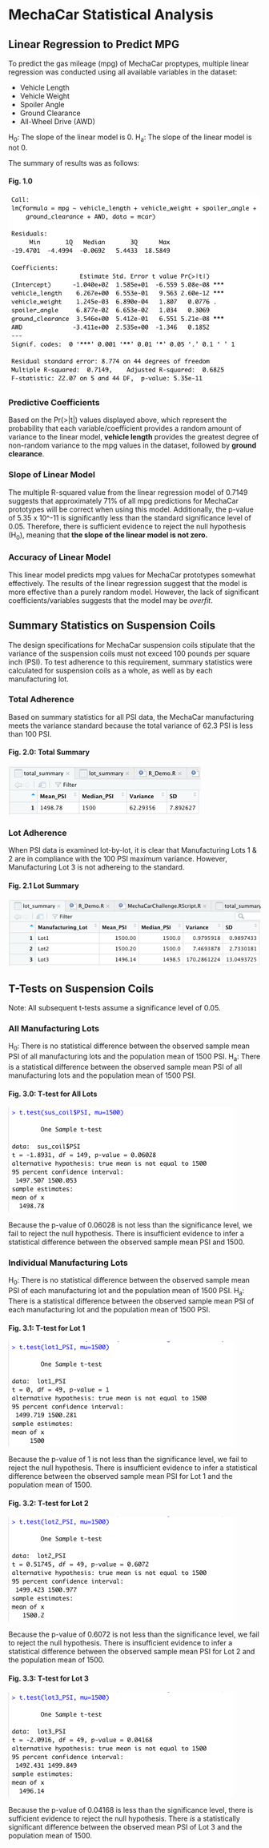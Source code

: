 # MechaCar Statistical Analysis

## Linear Regression to Predict MPG

To predict the gas mileage (mpg) of MechaCar proptypes, multiple linear regression was conducted using all available variables in the dataset:

- Vehicle Length
- Vehicle Weight
- Spoiler Angle
- Ground Clearance
- All-Wheel Drive (AWD)

H<sub>0</sub>: The slope of the linear model is 0.
H<sub>a</sub>: The slope of the linear model is not 0.

The summary of results was as follows:

#### Fig. 1.0
![MechaCar_LinReg_Summary](https://github.com/amberteets/MechaCar-Statistical-Analysis/blob/main/Resources/MechaCar_LinReg_Sum.png)

### Predictive Coefficients
Based on the Pr(>|t|) values displayed above, which represent the probability that each variable/coefficient provides a random amount of variance to the linear model, **vehicle length** provides the greatest degree of non-random variance to the mpg values in the dataset, followed by **ground clearance**. 

### Slope of Linear Model
The multiple R-squared value from the linear regression model of 0.7149 suggests that approximately 71% of all mpg predictions for MechaCar prototypes will be correct when using this model. Additionally, the p-value of 5.35 x 10^-11 is significantly less than the standard significance level of 0.05. Therefore, there is sufficient evidence to reject the null hypothesis (H<sub>0</sub>), meaning that **the slope of the linear model is not zero.**

### Accuracy of Linear Model
This linear model predicts mpg values for MechaCar prototypes somewhat effectively. The results of the linear regression suggest that the model is more effective than a purely random model. However, the lack of significant coefficients/variables suggests that the model may be *overfit*. 

## Summary Statistics on Suspension Coils

The design specifications for MechaCar suspension coils stipulate that the variance of the suspension coils must not exceed 100 pounds per square inch (PSI). To test adherence to this requirement, summary statistics were calculated for suspension coils as a whole, as well as by each manufacturing lot.

### Total Adherence

Based on summary statistics for all PSI data, the MechaCar manufacturing meets the variance standard because the total variance of 62.3 PSI is less than 100 PSI.

#### Fig. 2.0: Total Summary
<kbd> <img src="https://github.com/amberteets/MechaCar-Statistical-Analysis/blob/main/Resources/total_summary.png" /> <kbd>

### Lot Adherence

When PSI data is examined lot-by-lot, it is clear that Manufacturing Lots 1 & 2 are in compliance with the 100 PSI maximum variance. However, Manufacturing Lot 3 is not adhereing to the standard.

#### Fig. 2.1 Lot Summary
<kbd> <img src="https://github.com/amberteets/MechaCar-Statistical-Analysis/blob/main/Resources/lot_summary.png" /> <kbd>
  
## T-Tests on Suspension Coils

Note: All subsequent t-tests assume a significance level of 0.05.

### All Manufacturing Lots
H<sub>0</sub>: There is no statistical difference between the observed sample mean PSI of all manufacturing lots and the population mean of 1500 PSI.
H<sub>a</sub>: There is a statistical difference between the observed sample mean PSI of all manufacturing lots and the population mean of 1500 PSI.

#### Fig. 3.0: T-test for All Lots
<kbd> <img src="https://github.com/amberteets/MechaCar-Statistical-Analysis/blob/main/Resources/ttest_all.png" /> <kbd>
  
Because the p-value of 0.06028 is not less than the significance level, we fail to reject the null hypothesis. There is insufficient evidence to infer a statistical difference between the observed sample mean PSI and 1500.

### Individual Manufacturing Lots
H<sub>0</sub>: There is no statistical difference between the observed sample mean PSI of each manufacturing lot and the population mean of 1500 PSI.
H<sub>a</sub>: There is a statistical difference between the observed sample mean PSI of each manufacturing lot and the population mean of 1500 PSI.

#### Fig. 3.1: T-test for Lot 1
<kbd> <img src="https://github.com/amberteets/MechaCar-Statistical-Analysis/blob/main/Resources/ttest_lot1.png" /> <kbd>
  
Because the p-value of 1 is not less than the significance level, we fail to reject the null hypothesis. There is insufficient evidence to infer a statistical difference between the observed sample mean PSI for Lot 1 and the population mean of 1500.

#### Fig. 3.2: T-test for Lot 2
<kbd> <img src="https://github.com/amberteets/MechaCar-Statistical-Analysis/blob/main/Resources/ttest_lot2.png" /> <kbd>
  
Because the p-value of 0.6072 is not less than the significance level, we fail to reject the null hypothesis. There is insufficient evidence to infer a statistical difference between the observed sample mean PSI for Lot 2 and the population mean of 1500.

#### Fig. 3.3: T-test for Lot 3
<kbd> <img src="https://github.com/amberteets/MechaCar-Statistical-Analysis/blob/main/Resources/ttest_lot3.png" /> <kbd>
  
Because the p-value of 0.04168 is less than the significance level, there is sufficient evidence to reject the null hypothesis. There *is* a statistically significant difference between the observed mean PSI of Lot 3 and the population mean of 1500.
